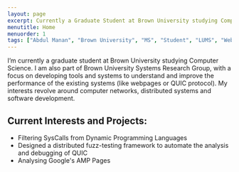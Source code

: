 ```yaml
---
layout: page
excerpt: Currently a Graduate Student at Brown University studying Computer Science. My interests revolve around computer networks, distributed systems and software development.
menutitle: Home
menuorder: 1
tags: ["Abdul Manan", "Brown University", "MS", "Student", "LUMS", "Web Performance"]
---
```


I’m currently a graduate student at Brown University studying Computer Science. I am also part of Brown University Systems Research Group, with a focus on developing tools and systems to understand and improve the performance of the existing systems (like webpages or QUIC protocol). My interests revolve around computer networks, distributed systems and software development.


## Current Interests and Projects:

- Filtering SysCalls from Dynamic Programming Languages
- Designed a distributed fuzz-testing framework to automate the analysis and debugging of QUIC
- Analysing Google's AMP Pages
